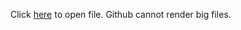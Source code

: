 Click <a href="https://drive.google.com/file/d/1Xn5M7WPGPD0qVkK3FbLxT0eQscQfdlUQ/view?usp=sharing"   target="_blank">here</a> to open file.  Github cannot render big files.

